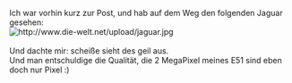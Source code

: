 <html><body><p>Ich war vorhin kurz zur Post, und hab auf dem Weg den folgenden Jaguar gesehen:<br>
<img src="http://www.die-welt.net/upload/jaguar.jpg" alt="http://www.die-welt.net/upload/jaguar.jpg"><br>
<br>
Und dachte mir: scheiße sieht des geil aus.<br>
Und man entschuldige die Qualität, die 2 MegaPixel meines E51 sind eben doch nur Pixel :)</p></body></html>